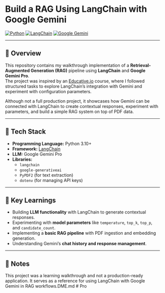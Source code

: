 # Build a RAG Using LangChain with Google Gemini

[![Python](https://img.shields.io/badge/Python-3.10%2B-blue?logo=python)](https://www.python.org/)
[![LangChain](https://img.shields.io/badge/LangChain-Framework-orange)](https://www.langchain.com/)
[![Google Gemini](https://img.shields.io/badge/Google-Gemini-lightgrey?logo=google)](https://deepmind.google/technologies/gemini/)

---

## 📖 Overview
This repository contains my walkthrough implementation of a **Retrieval-Augmented Generation (RAG)** pipeline using **LangChain** and **Google Gemini Pro**.  
The project was inspired by an [Educative.io](https://www.educative.io/) course, where I followed structured tasks to explore LangChain’s integration with Gemini and experiment with configuration parameters.

Although not a full production project, it showcases how Gemini can be connected with LangChain to create contextual responses, experiment with parameters, and build a simple RAG system on top of PDF data.

---

## 🚀 Tech Stack
- **Programming Language:** Python 3.10+
- **Framework:** [LangChain](https://www.langchain.com/)
- **LLM:** Google Gemini Pro
- **Libraries:**  
  - `langchain`  
  - `google-generativeai`  
  - `PyPDF2` (for text extraction)  
  - `dotenv` (for managing API keys)

---

## 🧠 Key Learnings
- Building **LLM functionality** with LangChain to generate contextual responses.
- Experimenting with **model parameters** like `temperature`, `top_k`, `top_p`, and `candidate_count`.
- Implementing a **basic RAG pipeline** with PDF ingestion and embedding generation.
- Understanding Gemini’s **chat history and response management**.

---

## 📌 Notes

This project was a learning walkthrough and not a production-ready application.
It serves as a reference for using LangChain with Google Gemini in RAG workflows.DME.md # Pro
